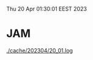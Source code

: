 Thu 20 Apr 01:30:01 EEST 2023
# JAM
<a href='./cache/202304/20_01.log'>./cache/202304/20_01.log</a>
